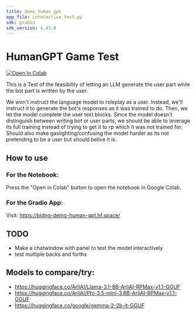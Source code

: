 ```yaml
---
title: demo_human_gpt
app_file: interactive_test.py
sdk: gradio
sdk_version: 4.43.0
---
```

# HumanGPT Game Test
<a target="_blank" href="https://colab.research.google.com/github/bldng1337/human_gpt_technical_test/blob/main/chat_test.ipynb">
  <img src="https://colab.research.google.com/assets/colab-badge.svg" alt="Open In Colab"/>
</a>

This is a Test of the feasibility of letting an LLM generate the user part while the bot part is written by the user.

We won't instruct the language model to roleplay as a user. Instead, we'll instruct it to generate the bot's responses as it was trained to do. Then, we let the model complete the user text blocks. Since the model doesn't distinguish between writing bot or user parts, we should be able to leverage its full training instead of trying to get it to rp which it was not trained for. Should also make gaslighting/confusing the model harder as its not pretending to be a user but should belive it is.

## How to use
### For the Notebook:
Press the "Open in Colab" button to open the notebook in Google Colab.

### For the Gradio App:
Visit: https://bldng-demo-human-gpt.hf.space/

## TODO
- Make a chatwindow with panel to test the model interactively
- test multiple backs and forths

## Models to compare/try:
- https://huggingface.co/ArliAI/Llama-3.1-8B-ArliAI-RPMax-v1.1-GGUF
- https://huggingface.co/ArliAI/Phi-3.5-mini-3.8B-ArliAI-RPMax-v1.1-GGUF
- https://huggingface.co/google/gemma-2-2b-it-GGUF
